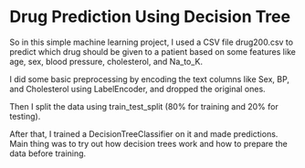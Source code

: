 # Drug Prediction Using Decision Tree

So in this simple machine learning project, I used a CSV file drug200.csv to predict which drug should be given to a patient based on some features like age, sex, blood pressure, cholesterol, and Na_to_K.

I did some basic preprocessing by encoding the text columns like Sex, BP, and Cholesterol using LabelEncoder, and dropped the original ones.

Then I split the data using train_test_split (80% for training and 20% for testing).

After that, I trained a DecisionTreeClassifier on it and made predictions.
Main thing was to try out how decision trees work and how to prepare the data before training.
